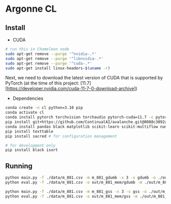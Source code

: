 # Argonne CL

## Install

- CUDA

```bash
# run this in Chameleon node
sudo apt-get remove --purge '^nvidia-.*'
sudo apt-get remove --purge '^libnvidia-.*'
sudo apt-get remove --purge '^cuda-.*'
sudo apt-get install linux-headers-$(uname -r)
```

Next, we need to download the latest version of CUDA that is supported by PyTorch (at the time of this project: [11.7][https://developer.nvidia.com/cuda-11-7-0-download-archive])
- Dependencies

```bash
conda create -n cl python=3.10 pip
conda activate cl
conda install pytorch torchvision torchaudio pytorch-cuda=11.7 -c pytorch -c nvidia
pip install git+https://github.com/ContinualAI/avalanche.git@0088c3092af918ac2c16d3f945be8dd62415a01c
conda install pandas black matplotlib scikit-learn scikit-multiflow numpy seaborn -c conda-forge
pip install texttable
pip install sacred # for configuration management

# for development only
pip install black isort
```

## Running

```bash
python main.py -f ./data/m_881.csv -m m_881_gdumb -x 3 -s gdumb -o ./out/m_881_mem/gdumb/ -y mem_util_percent
python eval.py -f ./data/m_881.csv -o out/m_881_mem/gdumb -m ./out/m_881_mem/gdumb/m_881_gdumb.pt -y mem_util_percent --plot

python main.py -f ./data/m_881.csv -m m_881_gss -x 3 -s gss -o ./out/m_881_mem/gss/ -y mem_util_percent
python eval.py -f ./data/m_881.csv -o out/m_881_mem/gss -m ./out/m_881_mem/gss/m_881_gss.pt -y mem_util_percent --plot
```
